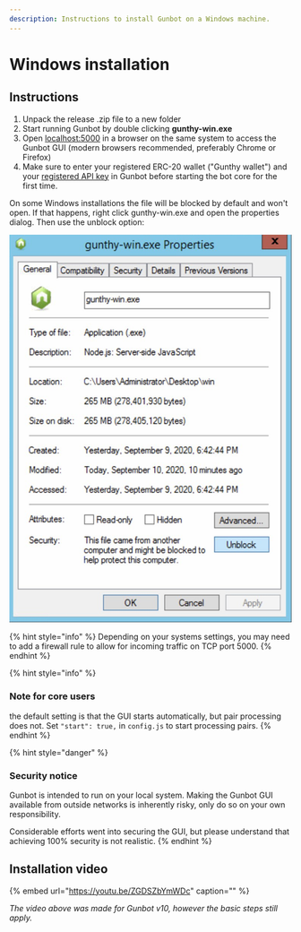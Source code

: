 ```yaml
---
description: Instructions to install Gunbot on a Windows machine.
---
```


# Windows installation

## Instructions

1. Unpack the release .zip file to a new folder
2. Start running Gunbot by double clicking **gunthy-win.exe**
3. Open [localhost:5000](http://localhost:5000) in a browser on the same system to access the Gunbot GUI \(modern browsers recommended, preferably Chrome or Firefox\)
4. Make sure to enter your registered ERC-20 wallet \("Gunthy wallet"\) and your [registered API key](../profile-settings/connect-exchange.md) in Gunbot before starting the bot core for the first time.

On some Windows installations the file will be blocked by default and won't open. If that happens, right click gunthy-win.exe and open the properties dialog. Then use the unblock option:  


![Unblocking is needed on some Windows installations](../../.gitbook/assets/image%20%2858%29.png)

{% hint style="info" %}
Depending on your systems settings, you may need to add a firewall rule to allow for incoming traffic on TCP port 5000.
{% endhint %}

{% hint style="info" %}
### Note for core users

the default setting is that the GUI starts automatically, but pair processing does not. Set `"start": true,` in `config.js` to start processing pairs.
{% endhint %}

{% hint style="danger" %}
### Security notice

Gunbot is intended to run on your local system. Making the Gunbot GUI available from outside networks is inherently risky, only do so on your own responsibility.

Considerable efforts went into securing the GUI, but please understand that achieving 100% security is not realistic.
{% endhint %}

## Installation video

{% embed url="https://youtu.be/ZGDSZbYmWDc" caption="" %}

_The video above was made for Gunbot v10, however the basic steps still apply._

